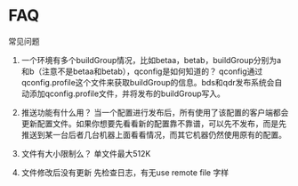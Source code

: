 # FAQ
常见问题

1. 一个环境有多个buildGroup情况，比如betaa，betab，buildGroup分别为a和b（注意不是betaa和betab），qconfig是如何知道的？
  qconfig通过qconfig.profile这个文件来获取buildGroup的信息。bds和qdr发布系统会自动添加qconfig.profile文件，并将发布的buildGroup写入。

2. 推送功能有什么用？
   当一个配置进行发布后，所有使用了该配置的客户端都会更新配置文件。如果你想要先看看新的配置靠不靠谱，可以先不发布，而是先推送到某一台后者几台机器上面看看情况，而其它机器仍然使用原有的配置。

3. 文件有大小限制么？ 
   单文件最大512K

4. 文件修改后没有更新
   先检查日志，有无use remote file 字样